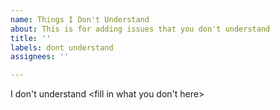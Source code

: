 ```yaml
---
name: Things I Don't Understand
about: This is for adding issues that you don't understand
title: ''
labels: dont understand
assignees: ''

---
```


I don't understand <fill in what you don't here>